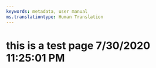 ```yaml
---
keywords: metadata, user manual
ms.translationtype: Human Translation
---
```

# this is a test page 7/30/2020 11:25:01 PM